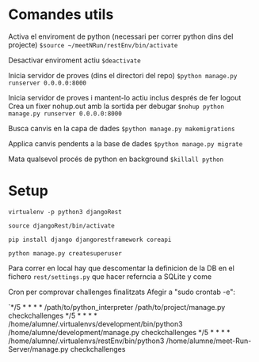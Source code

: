# Comandes utils

Activa el enviroment de python (necessari per correr python dins del projecte)
`$source ~/meetNRun/restEnv/bin/activate`

Desactivar enviroment actiu
`$deactivate`

Inicia servidor de proves (dins el directori del repo)
`$python manage.py runserver 0.0.0.0:8000`

Inicia servidor de proves i mantent-lo actiu inclus després de fer logout
Crea un fixer nohup.out amb la sortida per debugar
`$nohup python manage.py runserver 0.0.0.0:8000`

Busca canvis en la capa de dades
`$python manage.py makemigrations`

Applica canvis pendents a la base de dades
`$python manage.py migrate`

Mata qualsevol procés de python en background
`$killall python`

# Setup

`virtualenv -p python3 djangoRest`

`source djangoRest/bin/activate`

`pip install django djangorestframework coreapi`

`python manage.py createsuperuser`

Para correr en local hay que descomentar la definicion de la DB en el fichero `rest/settings.py` que hacer referncia a
SQLite y come

Cron per comprovar challenges finalitzats
Afegir a "sudo crontab -e":


`*/5 * * * * /path/to/python_interpreter /path/to/project/manage.py checkchallenges
*/5 * * * * /home/alumne/.virtualenvs/development/bin/python3 /home/alumne/development/manage.py checkchallenges
*/5 * * * * /home/alumne/.virtualenvs/restEnv/bin/python3 /home/alumne/meet-Run-Server/manage.py checkchallenges

